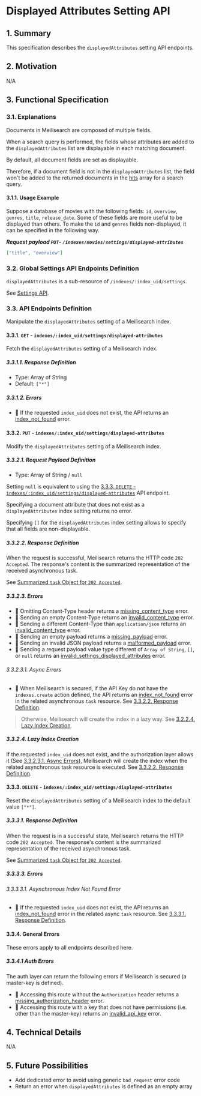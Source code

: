 # Displayed Attributes Setting API

## 1. Summary

This specification describes the `displayedAttributes` setting API endpoints.

## 2. Motivation
N/A

## 3. Functional Specification

### 3.1. Explanations

Documents in Meilisearch are composed of multiple fields.

When a search query is performed, the fields whose attributes are added to the `displayedAttributes` list are displayable in each matching document.

By default, all document fields are set as displayable.

Therefore, if a document field is not in the `displayedAttributes` list, the field won't be added to the returned documents in the [hits](0118-search-api.md#1221-hits) array for a search query.

#### 3.1.1. Usage Example

Suppose a database of movies with the following fields: `id`, `overview`, `genres`, `title`, `release_date`. Some of these fields are more useful to be displayed than others. To make the `id` and `genres` fields non-displayed, it can be specified in the following way.

***Request payload `PUT`- `/indexes/movies/settings/displayed-attributes`***
```json
["title", "overview"]
```

### 3.2. Global Settings API Endpoints Definition

`displayedAttributes` is a sub-resource of `/indexes/:index_uid/settings`.

See [Settings API](0000-settings-api.md).

### 3.3. API Endpoints Definition

Manipulate the `displayedAttributes` setting of a Meilisearch index.

#### 3.3.1. `GET` - `indexes/:index_uid/settings/displayed-attributes`

Fetch the `displayedAttributes` setting of a Meilisearch index.

##### 3.3.1.1. Response Definition

- Type: Array of String
- Default: `["*"]`

##### 3.3.1.2. Errors

- 🔴 If the requested `index_uid` does not exist, the API returns an [index_not_found](0061-error-format-and-definitions.md#index_not_found) error.

#### 3.3.2. `PUT` - `indexes/:index_uid/settings/displayed-attributes`

Modify the `displayedAttributes` setting of a Meilisearch index.

##### 3.3.2.1. Request Payload Definition

- Type: Array of String / `null`

Setting `null` is equivalent to using the [3.3.3. `DELETE` - `indexes/:index_uid/settings/displayed-attributes`](#333-delete---indexesindexuidsettingsdisplayed-attributes) API endpoint.

Specifying a document attribute that does not exist as a `displayedAttributes` index setting returns no error.

Specifying `[]` for the `displayedAttributes` index setting allows to specify that all fields are non-displayable.

##### 3.3.2.2. Response Definition

When the request is successful, Meilisearch returns the HTTP code `202 Accepted`. The response's content is the summarized representation of the received asynchronous task.

See [Summarized `task` Object for `202 Accepted`](0060-tasks-api.md#summarized-task-object-for-202-accepted).

##### 3.3.2.3. Errors

- 🔴 Omitting Content-Type header returns a [missing_content_type](0061-error-format-and-definitions.md#missing_content_type) error.
- 🔴 Sending an empty Content-Type returns an [invalid_content_type](0061-error-format-and-definitions.md#invalid_content_type) error.
- 🔴 Sending a different Content-Type than `application/json` returns an [invalid_content_type](0061-error-format-and-definitions.md#invalid_content_type) error.
- 🔴 Sending an empty payload returns a [missing_payload](0061-error-format-and-definitions.md#missing_payload) error.
- 🔴 Sending an invalid JSON payload returns a [malformed_payload](0061-error-format-and-definitions.md#malformed_payload) error.
- 🔴 Sending a request payload value type different of `Array of String`, `[]`,  or `null` returns an [invalid_settings_displayed_attributes](0061-error-format-and-definitions.md#invalid_settings_displayed_attributes) error.

###### 3.3.2.3.1. Async Errors

- 🔴 When Meilisearch is secured, if the API Key do not have the `indexes.create` action defined, the API returns an [index_not_found](0061-error-format-and-definitions.md#index_not_found) error in the related asynchronous `task` resource. See [3.3.2.2. Response Definition](#3222-response-definition).

> Otherwise, Meilisearch will create the index in a lazy way. See [3.2.2.4. Lazy Index Creation](#3224-lazy-index-creation).

##### 3.3.2.4. Lazy Index Creation

If the requested `index_uid` does not exist, and the authorization layer allows it (See [3.3.2.3.1. Async Errors](#33231-async-errors)), Meilisearch will create the index when the related asynchronous task resource is executed. See [3.3.2.2. Response Definition](#3322-response-definition).

#### 3.3.3. `DELETE` - `indexes/:index_uid/settings/displayed-attributes`

Reset the `displayedAttributes` setting of a Meilisearch index to the default value `["*"]`.

##### 3.3.3.1. Response Definition

When the request is in a successful state, Meilisearch returns the HTTP code `202 Accepted`. The response's content is the summarized representation of the received asynchronous task.

See [Summarized `task` Object for `202 Accepted`](0060-tasks-api.md#summarized-task-object-for-202-accepted).

##### 3.3.3.3. Errors

###### 3.3.3.3.1. Asynchronous Index Not Found Error

- 🔴 If the requested `index_uid` does not exist, the API returns an [index_not_found](0061-error-format-and-definitions.md#index_not_found) error in the related async `task` resource. See [3.3.3.1. Response Definition](#3331-response-definition).

#### 3.3.4. General Errors

These errors apply to all endpoints described here.

##### 3.3.4.1 Auth Errors

The auth layer can return the following errors if Meilisearch is secured (a master-key is defined).

- 🔴 Accessing this route without the `Authorization` header returns a [missing_authorization_header](0061-error-format-and-definitions.md#missing_authorization_header) error.
- 🔴 Accessing this route with a key that does not have permissions (i.e. other than the master-key) returns an [invalid_api_key](0061-error-format-and-definitions.md#invalid_api_key) error.

## 4. Technical Details
N/A

## 5. Future Possibilities

- Add dedicated error to avoid using generic `bad_request` error code
- Return an error when `displayedAttributes` is defined as an empty array